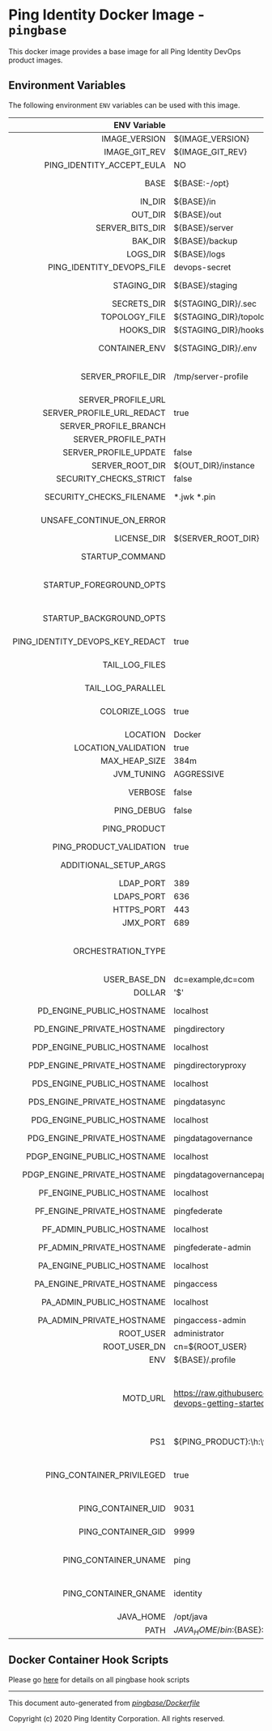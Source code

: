 
# Ping Identity Docker Image - `pingbase`

This docker image provides a base image for all Ping Identity DevOps
product images.

## Environment Variables
The following environment `ENV` variables can be used with 
this image. 

| ENV Variable  | Default     | Description
| ------------: | ----------- | ---------------------------------
| IMAGE_VERSION  | ${IMAGE_VERSION}  | Image version, set by build process of the docker build 
| IMAGE_GIT_REV  | ${IMAGE_GIT_REV}  | Image git revision, set by build process of the docker build 
| PING_IDENTITY_ACCEPT_EULA  | NO  | Must be set to 'YES' for the container to start 
| BASE  | ${BASE:-/opt}  | Location of the top level directory where everything is located in image/container 
| IN_DIR  | ${BASE}/in  | Location of a local server-profile volume 
| OUT_DIR  | ${BASE}/out  | Path to the runtime volume 
| SERVER_BITS_DIR  | ${BASE}/server  | Path to the server bits 
| BAK_DIR  | ${BASE}/backup  | Path to a volume generically used to export or backup data 
| LOGS_DIR  | ${BASE}/logs  | Path to a volume generically used for logging 
| PING_IDENTITY_DEVOPS_FILE  | devops-secret  | File name for devops-creds passed as a Docker secret 
| STAGING_DIR  | ${BASE}/staging  | Path to the staging area where the remote and local server profiles can be merged 
| SECRETS_DIR  | ${STAGING_DIR}/.sec  | Default path to the secrets 
| TOPOLOGY_FILE  | ${STAGING_DIR}/topology.json  | Path to the topology file 
| HOOKS_DIR  | ${STAGING_DIR}/hooks  | Path where all the hooks scripts are stored 
| CONTAINER_ENV  | ${STAGING_DIR}/.env  | Environment Property file use to share variables between scripts in container 
| SERVER_PROFILE_DIR  | /tmp/server-profile  | Path where the remote server profile is checked out or cloned before being staged prior to being applied on the runtime 
| SERVER_PROFILE_URL  |   | A valid git HTTPS URL (not ssh) 
| SERVER_PROFILE_URL_REDACT  | true  | 
| SERVER_PROFILE_BRANCH  |   | A valid git branch (optional) 
| SERVER_PROFILE_PATH  |   | The subdirectory in the git repo 
| SERVER_PROFILE_UPDATE  | false  | Whether to update the server profile upon container restart 
| SERVER_ROOT_DIR  | ${OUT_DIR}/instance  | Path from which the runtime executes 
| SECURITY_CHECKS_STRICT  | false  | Requires strict checks on security 
| SECURITY_CHECKS_FILENAME  | *.jwk *.pin  | Perform a check for filenames that may violate security (i.e. secret material) 
| UNSAFE_CONTINUE_ON_ERROR  |   | If this is set to true, then the container will provide a hard warning and continue. 
| LICENSE_DIR  | ${SERVER_ROOT_DIR}  | License directory and filename 
| STARTUP_COMMAND  |   | The command that the entrypoint will execute in the foreground to instantiate the container 
| STARTUP_FOREGROUND_OPTS  |   | The command-line options to provide to the the startup command when the container starts with the server in the foreground. This is the normal start flow for the container 
| STARTUP_BACKGROUND_OPTS  |   | The command-line options to provide to the the startup command when the container starts with the server in the background. This is the debug start flow for the container 
| PING_IDENTITY_DEVOPS_KEY_REDACT  | true  | 
| TAIL_LOG_FILES  |   | A whitespace separated list of log files to tail to the container standard output - DO NOT USE WILDCARDS like /path/to/logs/*.log 
| TAIL_LOG_PARALLEL  |   | Set to true to use parallel for the invocation of the tail utility 
| COLORIZE_LOGS  | true  | If 'true', the output logs will be colorized with GREENs and REDs, otherwise, no colorization will be done.  This is good for tools that monitor logs and colorization gets in the way. 
| LOCATION  | Docker  | Location default value 
| LOCATION_VALIDATION  | true|Any string denoting a logical/physical location|Must be a string  | 
| MAX_HEAP_SIZE  | 384m  | Heap size (for java products) 
| JVM_TUNING  | AGGRESSIVE  | 
| VERBOSE  | false  | Triggers verbose messages in scripts using the set -x option. 
| PING_DEBUG  | false  | Set the server in debug mode, with increased output 
| PING_PRODUCT  |   | The name of Ping product.  Should be overridden by child images. 
| PING_PRODUCT_VALIDATION  | true|i.e. PingFederate,PingDirectory|Must be a valid Ping prouduct type  | 
| ADDITIONAL_SETUP_ARGS  |   | List of setup arguments passed to Ping Data setup-arguments.txt file 
| LDAP_PORT  | 389  | Port over which to communicate for LDAP 
| LDAPS_PORT  | 636  | Port over which to communicate for LDAPS 
| HTTPS_PORT  | 443  | Port over which to communicate for HTTPS 
| JMX_PORT  | 689  | Port for monitoring over JMX protocol 
| ORCHESTRATION_TYPE  |   | The type of orchestration tool used to run the container, normally set in the deployment (.yaml) file.  Expected values include: - compose - swarm - kubernetes Defaults to blank (i.e. No type is set) 
| USER_BASE_DN  | dc=example,dc=com  | 
| DOLLAR  | '$'  | 
| PD_ENGINE_PUBLIC_HOSTNAME  | localhost  | PD (PingDirectory) public hostname that may be used in redirects 
| PD_ENGINE_PRIVATE_HOSTNAME  | pingdirectory  | PD (PingDirectory) private hostname 
| PDP_ENGINE_PUBLIC_HOSTNAME  | localhost  | PDP (PingDirectoryProxy) public hostname that may be used in redirects 
| PDP_ENGINE_PRIVATE_HOSTNAME  | pingdirectoryproxy  | PDP (PingDirectoryProxy) private hostname 
| PDS_ENGINE_PUBLIC_HOSTNAME  | localhost  | PDS (PingDataSync) public hostname that may be used in redirects 
| PDS_ENGINE_PRIVATE_HOSTNAME  | pingdatasync  | PDS (PingDataSync) private hostname 
| PDG_ENGINE_PUBLIC_HOSTNAME  | localhost  | PDG (PingDataGovernance) public hostname that may be used in redirects 
| PDG_ENGINE_PRIVATE_HOSTNAME  | pingdatagovernance  | PDG (PingDataGovernance) private hostname 
| PDGP_ENGINE_PUBLIC_HOSTNAME  | localhost  | PDGP (PingDataGovernance-PAP) public hostname that may be used in redirects 
| PDGP_ENGINE_PRIVATE_HOSTNAME  | pingdatagovernancepap  | PDGP (PingDataGovernance-PAP) private hostname 
| PF_ENGINE_PUBLIC_HOSTNAME  | localhost  | PF (PingFederate) engine public hostname that may be used in redirects 
| PF_ENGINE_PRIVATE_HOSTNAME  | pingfederate  | PF (PingFederate) engine private hostname 
| PF_ADMIN_PUBLIC_HOSTNAME  | localhost  | PF (PingFederate) admin public hostname that may be used in redirects 
| PF_ADMIN_PRIVATE_HOSTNAME  | pingfederate-admin  | PF (PingFederate) admin private hostname 
| PA_ENGINE_PUBLIC_HOSTNAME  | localhost  | PA (PingAccess) engine prublic hostname that may be used in redirects 
| PA_ENGINE_PRIVATE_HOSTNAME  | pingaccess  | PA (PingAccess) engine private hostname 
| PA_ADMIN_PUBLIC_HOSTNAME  | localhost  | PA (PingAccess) admin public hostname that may be used in redirects 
| PA_ADMIN_PRIVATE_HOSTNAME  | pingaccess-admin  | PA (PingAccess) admin private hostname 
| ROOT_USER  | administrator  | the default administrative user for PingData 
| ROOT_USER_DN  | cn=${ROOT_USER}  | 
| ENV  | ${BASE}/.profile  | 
| MOTD_URL  | https://raw.githubusercontent.com/pingidentity/pingidentity-devops-getting-started/master/motd/motd.json  | Instructs the image to pull the MOTD json from the followig URL. If this MOTD_URL variable is empty, then no motd will be downloaded. The format of this MOTD file must match the example provided in the url: https://raw.githubusercontent.com/pingidentity/pingidentity-devops-getting-started/master/motd/motd.json 
| PS1  | \${PING_PRODUCT}:\h:\w\n>   | Default shell prompt (i.e. productName:hostname:workingDir) 
| PING_CONTAINER_PRIVILEGED  | true  | Whether to run the process as Root or not if set to false, user spec can be left to default (uid:9031, gid:9999) or a custom uid can be passed with PING_CONTAINER_UID and PING_CONTAINER_GID 
| PING_CONTAINER_UID  | 9031  | The user ID the product will use if PING_CONTAINER_PRIVILEGED is set to false 
| PING_CONTAINER_GID  | 9999  | The group ID the product will use if PING_CONTAINER_PRIVILEGED is set to false 
| PING_CONTAINER_UNAME  | ping  | The user name the product will use if PING_CONTAINER_PRIVILEGED is set to false and a user with that ID does not exist already 
| PING_CONTAINER_GNAME  | identity  | The group name the product will use if PING_CONTAINER_PRIVILEGED is set to false and a group with that ID does not exist already 
| JAVA_HOME  | /opt/java  | 
| PATH  | ${JAVA_HOME}/bin:${BASE}:${SERVER_ROOT_DIR}/bin:${PATH}  | 
## Docker Container Hook Scripts
Please go [here](https://github.com/pingidentity/pingidentity-devops-getting-started/tree/master/docs/docker-images/pingbase/hooks/README.md) for details on all pingbase hook scripts

---
This document auto-generated from _[pingbase/Dockerfile](https://github.com/pingidentity/pingidentity-docker-builds/blob/master/pingbase/Dockerfile)_

Copyright (c) 2020 Ping Identity Corporation. All rights reserved.

